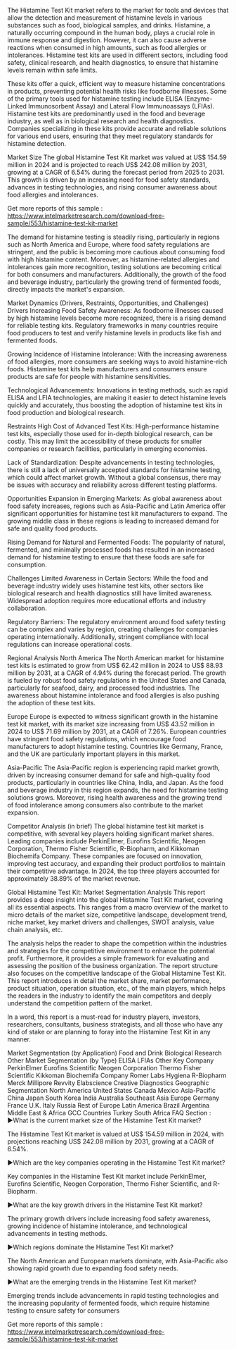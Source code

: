 The Histamine Test Kit market refers to the market for tools and devices that allow the detection and measurement of histamine levels in various substances such as food, biological samples, and drinks. Histamine, a naturally occurring compound in the human body, plays a crucial role in immune response and digestion. However, it can also cause adverse reactions when consumed in high amounts, such as food allergies or intolerances. Histamine test kits are used in different sectors, including food safety, clinical research, and health diagnostics, to ensure that histamine levels remain within safe limits.

These kits offer a quick, efficient way to measure histamine concentrations in products, preventing potential health risks like foodborne illnesses. Some of the primary tools used for histamine testing include ELISA (Enzyme-Linked Immunosorbent Assay) and Lateral Flow Immunoassays (LFIAs). Histamine test kits are predominantly used in the food and beverage industry, as well as in biological research and health diagnostics. Companies specializing in these kits provide accurate and reliable solutions for various end users, ensuring that they meet regulatory standards for histamine detection.

Market Size
The global Histamine Test Kit market was valued at US$ 154.59 million in 2024 and is projected to reach US$ 242.08 million by 2031, growing at a CAGR of 6.54% during the forecast period from 2025 to 2031. This growth is driven by an increasing need for food safety standards, advances in testing technologies, and rising consumer awareness about food allergies and intolerances.

Get more reports of this sample : https://www.intelmarketresearch.com/download-free-sample/553/histamine-test-kit-market

The demand for histamine testing is steadily rising, particularly in regions such as North America and Europe, where food safety regulations are stringent, and the public is becoming more cautious about consuming food with high histamine content. Moreover, as histamine-related allergies and intolerances gain more recognition, testing solutions are becoming critical for both consumers and manufacturers. Additionally, the growth of the food and beverage industry, particularly the growing trend of fermented foods, directly impacts the market's expansion.

Market Dynamics (Drivers, Restraints, Opportunities, and Challenges)
Drivers
Increasing Food Safety Awareness: As foodborne illnesses caused by high histamine levels become more recognized, there is a rising demand for reliable testing kits. Regulatory frameworks in many countries require food producers to test and verify histamine levels in products like fish and fermented foods.

Growing Incidence of Histamine Intolerance: With the increasing awareness of food allergies, more consumers are seeking ways to avoid histamine-rich foods. Histamine test kits help manufacturers and consumers ensure products are safe for people with histamine sensitivities.

Technological Advancements: Innovations in testing methods, such as rapid ELISA and LFIA technologies, are making it easier to detect histamine levels quickly and accurately, thus boosting the adoption of histamine test kits in food production and biological research.

Restraints
High Cost of Advanced Test Kits: High-performance histamine test kits, especially those used for in-depth biological research, can be costly. This may limit the accessibility of these products for smaller companies or research facilities, particularly in emerging economies.

Lack of Standardization: Despite advancements in testing technologies, there is still a lack of universally accepted standards for histamine testing, which could affect market growth. Without a global consensus, there may be issues with accuracy and reliability across different testing platforms.

Opportunities
Expansion in Emerging Markets: As global awareness about food safety increases, regions such as Asia-Pacific and Latin America offer significant opportunities for histamine test kit manufacturers to expand. The growing middle class in these regions is leading to increased demand for safe and quality food products.

Rising Demand for Natural and Fermented Foods: The popularity of natural, fermented, and minimally processed foods has resulted in an increased demand for histamine testing to ensure that these foods are safe for consumption.

Challenges
Limited Awareness in Certain Sectors: While the food and beverage industry widely uses histamine test kits, other sectors like biological research and health diagnostics still have limited awareness. Widespread adoption requires more educational efforts and industry collaboration.

Regulatory Barriers: The regulatory environment around food safety testing can be complex and varies by region, creating challenges for companies operating internationally. Additionally, stringent compliance with local regulations can increase operational costs.

Regional Analysis
North America
The North American market for histamine test kits is estimated to grow from US$ 62.42 million in 2024 to US$ 88.93 million by 2031, at a CAGR of 4.94% during the forecast period. The growth is fueled by robust food safety regulations in the United States and Canada, particularly for seafood, dairy, and processed food industries. The awareness about histamine intolerance and food allergies is also pushing the adoption of these test kits.

Europe
Europe is expected to witness significant growth in the histamine test kit market, with its market size increasing from US$ 43.52 million in 2024 to US$ 71.69 million by 2031, at a CAGR of 7.26%. European countries have stringent food safety regulations, which encourage food manufacturers to adopt histamine testing. Countries like Germany, France, and the UK are particularly important players in this market.

Asia-Pacific
The Asia-Pacific region is experiencing rapid market growth, driven by increasing consumer demand for safe and high-quality food products, particularly in countries like China, India, and Japan. As the food and beverage industry in this region expands, the need for histamine testing solutions grows. Moreover, rising health awareness and the growing trend of food intolerance among consumers also contribute to the market expansion.

Competitor Analysis (in brief)
The global histamine test kit market is competitive, with several key players holding significant market shares. Leading companies include PerkinElmer, Eurofins Scientific, Neogen Corporation, Thermo Fisher Scientific, R-Biopharm, and Kikkoman Biochemifa Company. These companies are focused on innovation, improving test accuracy, and expanding their product portfolios to maintain their competitive advantage. In 2024, the top three players accounted for approximately 38.89% of the market revenue.

Global Histamine Test Kit: Market Segmentation Analysis
This report provides a deep insight into the global Histamine Test Kit market, covering all its essential aspects. This ranges from a macro overview of the market to micro details of the market size, competitive landscape, development trend, niche market, key market drivers and challenges, SWOT analysis, value chain analysis, etc.

The analysis helps the reader to shape the competition within the industries and strategies for the competitive environment to enhance the potential profit. Furthermore, it provides a simple framework for evaluating and assessing the position of the business organization. The report structure also focuses on the competitive landscape of the Global Histamine Test Kit. This report introduces in detail the market share, market performance, product situation, operation situation, etc., of the main players, which helps the readers in the industry to identify the main competitors and deeply understand the competition pattern of the market.

In a word, this report is a must-read for industry players, investors, researchers, consultants, business strategists, and all those who have any kind of stake or are planning to foray into the Histamine Test Kit in any manner.

Market Segmentation (by Application)
Food and Drink
Biological Research
Other
Market Segmentation (by Type)
ELISA
LFIAs
Other
Key Company
PerkinElmer
Eurofins Scientific
Neogen Corporation
Thermo Fisher Scientific
Kikkoman Biochemifa Company
Romer Labs
Hygiena
R-Biopharm
Merck Millipore
Revvity
Elabscience
Creative Diagnostics
Geographic Segmentation
North America
United States
Canada
Mexico
Asia-Pacific
China
Japan
South Korea
India
Australia
Southeast Asia
Europe
Germany
France
U.K.
Italy
Russia
Rest of Europe
Latin America
Brazil
Argentina
Middle East & Africa
GCC Countries
Turkey
South Africa
FAQ Section :
▶What is the current market size of the Histamine Test Kit market?

The Histamine Test Kit market is valued at US$ 154.59 million in 2024, with projections reaching US$ 242.08 million by 2031, growing at a CAGR of 6.54%.

▶Which are the key companies operating in the Histamine Test Kit market?

Key companies in the Histamine Test Kit market include PerkinElmer, Eurofins Scientific, Neogen Corporation, Thermo Fisher Scientific, and R-Biopharm.

▶What are the key growth drivers in the Histamine Test Kit market?

The primary growth drivers include increasing food safety awareness, growing incidence of histamine intolerance, and technological advancements in testing methods.

▶Which regions dominate the Histamine Test Kit market?

The North American and European markets dominate, with Asia-Pacific also showing rapid growth due to expanding food safety needs.

▶What are the emerging trends in the Histamine Test Kit market?

Emerging trends include advancements in rapid testing technologies and the increasing popularity of fermented foods, which require histamine testing to ensure safety for consumers

Get more reports of this sample : https://www.intelmarketresearch.com/download-free-sample/553/histamine-test-kit-market

